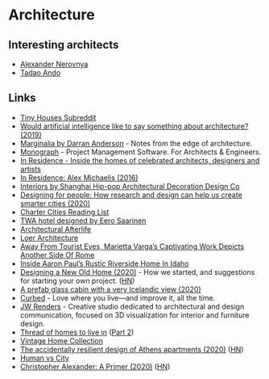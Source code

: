 # Architecture

## Interesting architects

- [Alexander Nerovnya](https://www.instagram.com/alex_nerovnya/)
- [Tadao Ando](https://en.wikipedia.org/wiki/Tadao_Ando)

## Links

- [Tiny Houses Subreddit](https://www.reddit.com/r/tinyhouses)
- [Would artificial intelligence like to say something about architecture? (2019)](https://archinect.com/news/article/150133371/would-artificial-intelligence-like-to-say-something-about-architecture)
- [Marginalia by Darran Anderson](https://www.patreon.com/oniropolis) - Notes from the edge of architecture.
- [Monograph](https://monograph.io/) - Project Management Software. For Architects & Engineers.
- [In Residence - Inside the homes of celebrated architects, designers and artists](https://www.youtube.com/playlist?list=PLuu-TPQ2CJp3DofoAWABBgTHoMvcADp7x)
- [In Residence: Alex Michaelis (2016)](https://www.youtube.com/watch?v=ziZ_tTvtk1k)
- [Interiors by Shanghai Hip-pop Architectural Decoration Design Co](http://www.hippop-sh.cn/)
- [Designing for people: How research and design can help us create smarter cities (2020)](https://marisamorby.com/designing-cities-for-people)
- [Charter Cities Reading List](https://www.chartercitiesinstitute.org/reading)
- [TWA hotel designed by Eero Saarinen](https://twitter.com/karrisaarinen/status/1216773664823300097)
- [Architectural Afterlife](https://architecturalafterlife.com/)
- [Loer Architecture](https://loerarchitecten.com/)
- [Away From Tourist Eyes, Marietta Varga’s Captivating Work Depicts Another Side Of Rome](https://www.ignant.com/2020/02/20/away-from-tourist-eyes-marietta-vargas-captivating-work-depicts-another-side-of-rome/)
- [Inside Aaron Paul’s Rustic Riverside Home In Idaho](https://www.youtube.com/watch?v=D-qQneOnJl0)
- [Designing a New Old Home (2020)](https://medium.com/@simon.sarris/designing-a-new-old-home-part-1-cf298b58ed41) - How we started, and suggestions for starting your own project. ([HN](https://news.ycombinator.com/item?id=23881363))
- [A prefab glass cabin with a very Icelandic view (2020)](https://www.curbed.com/2020/5/12/21255300/glass-cabins-iceland-retreat-ood-house)
- [Curbed](https://www.curbed.com/) - Love where you live—and improve it, all the time.
- [JW Renders](https://www.jwrenders.com/about) - Creative studio dedicated to architectural and design communication, focused on 3D visualization for interior and furniture design.
- [Thread of homes to live in](https://twitter.com/marty/status/1217874823898116096) ([Part 2](https://twitter.com/gonsanchezs/status/1265091312946118656))
- [Vintage Home Collection](https://vintagehomecollection.tumblr.com/)
- [The accidentally resilient design of Athens apartments (2020)](https://www.bloomberg.com/news/features/2020-07-15/the-design-history-of-athens-iconic-apartments) ([HN](https://news.ycombinator.com/item?id=23843813))
- [Human vs City](https://www.behance.net/gallery/80246913/HUMAN-vs-CITY-CHONGQING)
- [Christopher Alexander: A Primer (2020)](https://www.youtube.com/watch?v=XLsTZXT0FlM) ([HN](https://news.ycombinator.com/item?id=24033936))